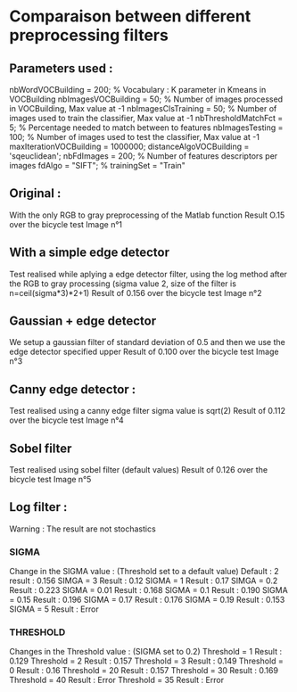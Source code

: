 # Comparaison between different preprocessing filters
## Parameters used :
nbWordVOCBuilding = 200; % Vocabulary : K parameter in Kmeans in VOCBuilding
nbImagesVOCBuilding = 50; % Number of images processed in VOCBuilding, Max value at -1
nbImagesClsTraining = 50; % Number of images used to train the classifier, Max value at -1
nbThresholdMatchFct = 5; % Percentage needed to match between to features
nbImagesTesting = 100; % Number of images used to test the classifier, Max value at -1
maxIterationVOCBuilding = 1000000;
distanceAlgoVOCBuilding = 'sqeuclidean';
nbFdImages = 200; % Number of features descriptors per images
fdAlgo = "SIFT"; % 
trainingSet = "Train"

## Original :
With the only RGB to gray preprocessing of the Matlab function
Result O.15 over the bicycle test
Image n°1

## With a simple edge detector
Test realised while aplying a edge detector filter, using the log method after the RGB to gray processing (sigma value 2, size of the filter is n=ceil(sigma*3)*2+1)
Result of 0.156 over the bicycle test
Image n°2

## Gaussian + edge detector
We setup a gaussian filter of standard deviation of 0.5 and then we use the edge detector specified upper
Result of 0.100 over the bicycle test
Image n°3

## Canny edge detector :
Test realised using a canny edge filter sigma value is sqrt(2)
Result of 0.112 over the bicycle test
Image n°4

## Sobel filter
Test realised using sobel filter (default values)
Result of 0.126 over the bicycle test
Image n°5

## Log filter : 
Warning : The result are not stochastics
### SIGMA
Change in the SIGMA value : 
(Threshold set to a default value)
Default : 2 result : 0.156
SIMGA = 3 Result : 0.12
SIGMA = 1 Result : 0.17
SIMGA = 0.2 Result : 0.223
SIGMA = 0.01 Result : 0.168
SIGMA = 0.1 Result : 0.190
SIGMA = 0.15 Result : 0.196
SIGMA = 0.17 Result : 0.176
SIGMA = 0.19 Result : 0.153
SIGMA = 5 Result : Error

### THRESHOLD
Changes in the Threshold value :
(SIGMA set to 0.2)
Threshold = 1 Result : 0.129
Threshold = 2 Result : 0.157
Threshold = 3 Result : 0.149
Threshold = 0 Result : 0.16
Threshold = 20 Result : 0.157
Threshold = 30 Result : 0.169
Threshold = 40 Result : Error
Threshold = 35 Result : Error

